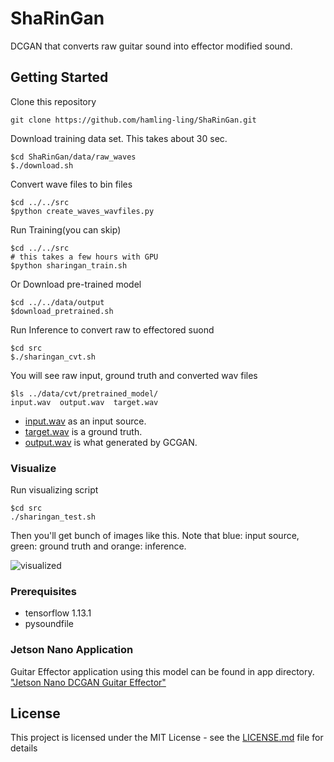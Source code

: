 # ShaRinGan

DCGAN that converts raw guitar sound into effector modified sound.

## Getting Started

Clone this repository
```
git clone https://github.com/hamling-ling/ShaRinGan.git
```
 
Download training data set. This takes about 30 sec.
```
$cd ShaRinGan/data/raw_waves
$./download.sh
```

Convert wave files to bin files
```
$cd ../../src
$python create_waves_wavfiles.py
```

Run Training(you can skip)
```
$cd ../../src
# this takes a few hours with GPU
$python sharingan_train.sh
```

Or Download pre-trained model
```
$cd ../../data/output
$download_pretrained.sh
```

Run Inference to convert raw to effectored suond
```
$cd src
$./sharingan_cvt.sh
```

You will see raw input, ground truth and converted wav files
```
$ls ../data/cvt/pretrained_model/
input.wav  output.wav  target.wav
```

- [input.wav]( https://soundcloud.com/osakana-zabuun/raw-guitar-sound-as-neural-network-input ) as an input source.
- [target.wav]( https://soundcloud.com/osakana-zabuun/ground-truth-should-for-a-neural-network-model ) is a ground truth.
- [output.wav]( https://soundcloud.com/osakana-zabuun/output ) is what generated by GCGAN.

### Visualize

Run visualizing script
```
$cd src
./sharingan_test.sh
```

Then you'll get bunch of images like this.
Note that blue: input source, green: ground truth and orange: inference.

![visualized](https://i.imgur.com/333MiJB.png "visualized")


### Prerequisites

- tensorflow 1.13.1
- pysoundfile

### Jetson Nano Application

Guitar Effector application using this model can be found in app directory.
["Jetson Nano DCGAN Guitar Effector"]( ./src/app/README.md "Jetson Nano DCGAN Guitar Effector")

## License

This project is licensed under the MIT License - see the [LICENSE.md](LICENSE.md) file for details


